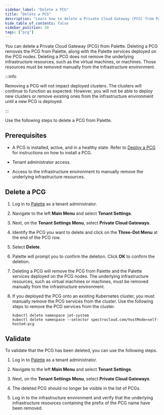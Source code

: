 ```yaml
---
sidebar_label: "Delete a PCG"
title: "Delete a PCG"
description: "Learn how to delete a Private Cloud Gateway (PCG) from Palette."
hide_table_of_contents: false
sidebar_position: 30
tags: ["pcg"]
---
```


You can delete a Private Cloud Gateway (PCG) from Palette. Deleting a PCG removes the PCG from Palette, along with the
Palette services deployed on the PCG nodes. Deleting a PCG does not remove the underlying infrastructure resources, such
as the virtual machines, or machines. Those resources must be removed manually from the infrastructure environment.

:::info

Removing a PCG will not impact deployed clusters. The clusters will continue to function as expected. However, you will
not be able to deploy new clusters or remove existing ones from the infrastructure environment until a new PCG is
deployed.

:::

Use the following steps to delete a PCG from Palette.

## Prerequisites

- A PCG is installed, active, and in a healthy state. Refer to [Deploy a PCG](../deploy-pcg/deploy-pcg.md) for
  instructions on how to install a PCG.

- Tenant administrator access.

- Access to the infrastructure environment to manually remove the underlying infrastructure resources.

## Delete a PCG

1. Log in to [Palette](https://console.spectrocloud.com) as a tenant administrator.

2. Navigate to the left **Main Menu** and select **Tenant Settings**.

3. Next, on the **Tenant Settings Menu**, select **Private Cloud Gateways**.

4. Identify the PCG you want to delete and click on the **Three-Dot Menu** at the end of the PCG row.

5. Select **Delete**.

6. Palette will prompt you to confirm the deletion. Click **OK** to confirm the deletion.

7. Deleting a PCG will remove the PCG from Palette and the Palette services deployed on the PCG nodes. The underlying
   infrastructure resources, such as virtual machines or machines, must be removed manually from the infrastructure
   environment.

8. If you deployed the PCG onto an existing Kubernetes cluster, you must manually remove the PCG services from the
   cluster. Use the following steps to remove the PCG services from the cluster.

   ```shell
   kubectl delete namespace jet-system
   kubectl delete namespace --selector spectrocloud.com/hostMode=self-hosted-pcg
   ```

## Validate

To validate that the PCG has been deleted, you can use the following steps.

1. Log in to [Palette](https://console.spectrocloud.com) as a tenant administrator.

2. Navigate to the left **Main Menu** and select **Tenant Settings**.

3. Next, on the **Tenant Settings Menu**, select **Private Cloud Gateways**.

4. The deleted PCG should no longer be visible in the list of PCGs.

5. Log in to the infrastructure environment and verify that the underlying infrastructure resources containing the
   prefix of the PCG name have been removed.
